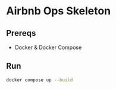 # Airbnb Ops Skeleton


## Prereqs
- Docker & Docker Compose


## Run
```bash
docker compose up --build